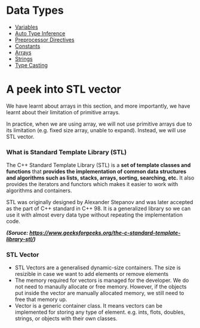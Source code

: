 # Data Types
-   [Variables](./variables.cpp)
-   [Auto Type Inference](./auto_type_inference.cpp)
-   [Preprocessor Directives](./preprocessor_directives.cpp)
-   [Constants](./constants.cpp)
-   [Arrays](./arrays.cpp)
-   [Strings](./strings.cpp)
-   [Type Casting](./type_casting.cpp)

# A peek into STL vector
We have learnt about arrays in this section, and more importantly, we have learnt about their limitation of primitive arrays. 

In practice, when we are using array, we will not use primitive arrays due to its limitation (e.g. fixed size array, unable to expand). Instead, we will use STL vector. 

### What is Standard Template Library (STL)
The C++ Standard Template Library (STL) is a **set of template classes and functions** that **provides the implementation of common data structures and algorithms such as lists, stacks, arrays, sorting, searching, etc.** It also provides the iterators and functors which makes it easier to work with algorithms and containers.

STL was originally designed by Alexander Stepanov and was later accepted as the part of C++ standard in C++ 98. It is a generalized library so we can use it with almost every data type without repeating the implementation code.

***(Soruce: https://www.geeksforgeeks.org/the-c-standard-template-library-stl/)***


### STL Vector
- STL Vectors are a generalised dynamic-size containers. The size is resizible in case we want to add elements or remove elements
- The memory required for vectors is managed for the developer. We do not need to manaully allocate or free memory. However, if the objects put inside the vector are manually allocated memory, we still need to free that memory up. 
- Vector is a generic container class. It means vectors can be implemented for storing any type of element. e.g. ints, flots, doubles, strings, or objects with their own classes. 
